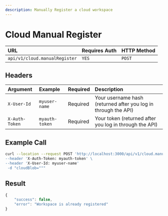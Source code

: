 ```yaml
---
description: Manually Register a cloud workspace
---
```


# Cloud Manual Register

| URL | Requires Auth | HTTP Method |
| :--- | :--- | :--- |
| `api/v1/cloud.manualRegister` | `YES` | `POST` |

## Headers

| Argument | Example | Required | Description |
| :--- | :--- | :--- | :--- |
| `X-User-Id` | `myuser-name` | Required | Your username hash \(returned after you log in through the API\) |
| `X-Auth-Token` | `myauth-token` | Required | Your token \(returned after you log in through the API\) |

## Example Call

```bash
curl --location --request POST 'http://localhost:3000/api/v1/cloud.manualRegister\
--header 'X-Auth-Token: myauth-token' \
--header 'X-User-Id: myuser-name'
 -d "cloudBlob="""
```

## Result

```javascript
{
    "success": false,
    "error": "Workspace is already registered"
}
```


